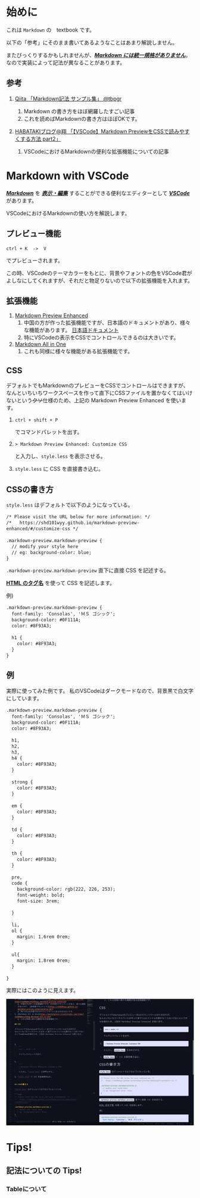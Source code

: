 <!-- markdown_textbook -->

# 始めに

これは `Markdown` の　textbook です。

以下の「参考」にそのまま書いてあるようなことはあまり解説しません。


またびっくりするかもしれませんが、<u>***Markdown には統一規格がありません***</u>。
なので実装によって記法が異なることがあります。



## 参考

1. [Qiita 「Markdown記法 サンプル集」 @tbpgr](https://qiita.com/tbpgr/items/989c6badefff69377da7)
   1. Markdown の書き方をほぼ網羅したすごい記事
   1. これを読めばMarkdownの書き方はほぼOKです。 

2. [HABATAKIブログ@翔 「【VSCode】Markdown PreviewをCSSで読みやすくする方法 part2」](https://habataki-blog.com/vscode-markdown-css/)
   1. VSCodeにおけるMarkdownの便利な拡張機能についての記事


# Markdown with VSCode

<u>***Markdown***</u> を <u>***表示・編集***</u> することができる便利なエディターとして <u>***VSCode***</u> があります。

VSCodeにおけるMarkdownの使い方を解説します。

## プレビュー機能

```
ctrl + K  ->  V
```
でプレビューされます。

この時、VSCodeのテーマカラーをもとに、背景やフォントの色をVSCode君がよしなにしてくれますが、それだと物足りないので以下の拡張機能を入れます。

## 拡張機能

1. [Markdown Preview Enhanced](https://marketplace.visualstudio.com/items?itemName=shd101wyy.markdown-preview-enhanced)
   1. 中国の方が作った拡張機能ですが、日本語のドキュメントがあり、様々な機能があります。 [日本語ドキュメント](https://shd101wyy.github.io/markdown-preview-enhanced/#/ja-jp/)
   1. 特にVSCodeの表示をCSSでコントロールできるのは大きいです。
1. [Markdown All in One](https://marketplace.visualstudio.com/items?itemName=yzhang.markdown-all-in-one)
   1. これも同様に様々な機能がある拡張機能です。

## CSS

デフォルトでもMarkdownのプレビューをCSSでコントロールはできますが、
なんといちいちワークスペースを作って直下にCSSファイルを置かなくてはいけないという~~クソ~~仕様のため、上記の Markdown Preview Enhanced を使います。



1. 
    ```
    ctrl + shift + P
    ``` 
    でコマンドパレットを出す。


1. 
    ```
    > Markdown Preview Enhanced: Customize CSS
    ```
    と入力し、`style.less` を表示させる。

1. `style.less` に CSS を直接書き込む。


## CSSの書き方

`style.less` はデフォルトで以下のようになっている。

```Less
/* Please visit the URL below for more information: */
/*   https://shd101wyy.github.io/markdown-preview-enhanced/#/customize-css */ 

.markdown-preview.markdown-preview {
  // modify your style here
  // eg: background-color: blue;  
}
```

`.markdown-preview.markdown-preview` 直下に直接 CSS を記述する。


<u>**HTML のタグ名**</u> を使って CSS を記述します。

例)
```Less
.markdown-preview.markdown-preview {
  font-family: 'Consolas', 'ＭＳ ゴシック';
  background-color: #0F111A;
  color: #8F93A3;

  h1 {
    color: #8F93A3;
  }
}
```

## 例

実際に使ってみた例です。
私のVSCodeはダークモードなので、背景黒で白文字にしています。

```Less
.markdown-preview.markdown-preview {
  font-family: 'Consolas', 'ＭＳ ゴシック';
  background-color: #0F111A;
  color: #8F93A3;

  h1,
  h2,
  h3,
  h4 {
    color: #8F93A3;
  }

  strong {
    color: #8F93A3;
  }

  em {
    color: #8F93A3;
  }

  td {
    color: #8F93A3;
  }

  th {
    color: #8F93A3;
  }

  pre,
  code {
    background-color: rgb(222, 226, 253);
    font-weight: bold;
    font-size: 3rem;

  }

  li,
  ol {
    margin: 1.6rem 0rem;
  }

  ul{
    margin: 1.8rem 0rem;
  }

}
```

実際にはこのように見えます。

![実際の写真](img/markdown_screenshot.PNG) 


# Tips!

## 記法についての Tips!

### Tableについて

